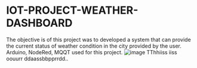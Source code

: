 # IOT-PROJECT-WEATHER-DASHBOARD
The objective is of this project was to developed a system that can provide the current status of weather condition in the city provided by the user. Arduino, NodeRed, MQQT used for this project.
![image](https://user-images.githubusercontent.com/68496221/141655035-1f39b8c5-4dc3-40a7-aabd-acde44c31f36.png)
TThhiiss  iiss  oouurr  ddaassbbpprrdd..

